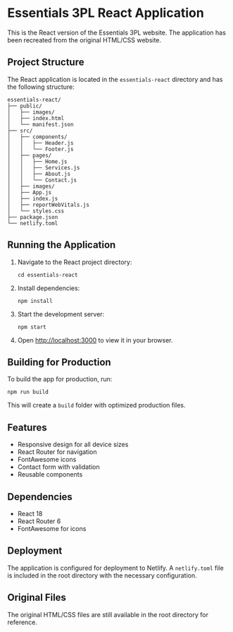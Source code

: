 # Essentials 3PL React Application

This is the React version of the Essentials 3PL website. The application has been recreated from the original HTML/CSS website.

## Project Structure

The React application is located in the `essentials-react` directory and has the following structure:

```
essentials-react/
├── public/
│   ├── images/
│   ├── index.html
│   └── manifest.json
├── src/
│   ├── components/
│   │   ├── Header.js
│   │   └── Footer.js
│   ├── pages/
│   │   ├── Home.js
│   │   ├── Services.js
│   │   ├── About.js
│   │   └── Contact.js
│   ├── images/
│   ├── App.js
│   ├── index.js
│   ├── reportWebVitals.js
│   └── styles.css
├── package.json
└── netlify.toml
```

## Running the Application

1. Navigate to the React project directory:
   ```
   cd essentials-react
   ```

2. Install dependencies:
   ```
   npm install
   ```

3. Start the development server:
   ```
   npm start
   ```

4. Open [http://localhost:3000](http://localhost:3000) to view it in your browser.

## Building for Production

To build the app for production, run:

```
npm run build
```

This will create a `build` folder with optimized production files.

## Features

- Responsive design for all device sizes
- React Router for navigation
- FontAwesome icons
- Contact form with validation
- Reusable components

## Dependencies

- React 18
- React Router 6
- FontAwesome for icons

## Deployment

The application is configured for deployment to Netlify. A `netlify.toml` file is included in the root directory with the necessary configuration.

## Original Files

The original HTML/CSS files are still available in the root directory for reference.